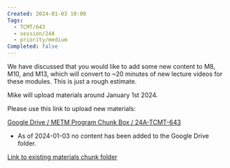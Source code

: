 ```yaml
---
Created: 2024-01-03 10:00
Tags:
  - TCMT/643
  - session/24A
  - priority/medium
Completed: false
---
```

We have discussed that you would like to add some new content to M8, M10, and M13, which will convert to ~20 minutes of new lecture videos for these modules.  This is just a rough estimate.

Mike will upload materials around January 1st 2024.

Please use this link to upload new materials:

[Google Drive / METM Program Chunk Box / 24A-TCMT-643](https://drive.google.com/drive/folders/1q54kwSXkJub_Ik88dm2bO1Ni4_rCbTiR)

- As of 2024-01-03 no content has been added to the Google Drive folder.

[Link to existing materials chunk folder](https://drive.google.com/drive/folders/0BwNu1Y92T592Q0FSRnNBZjJ1YU0?resourcekey=0-oWBwQy3POThjlhnXGEtDSQ)